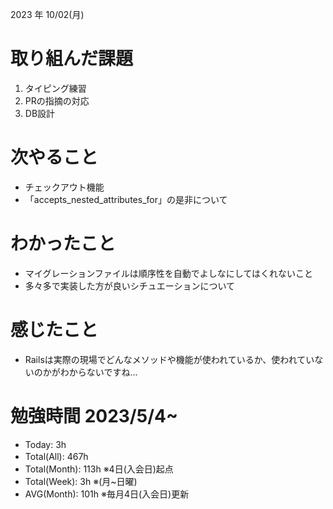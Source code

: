 2023 年 10/02(月)

# 取り組んだ課題

1. タイピング練習
5. PRの指摘の対応
6. DB設計

# 次やること

* チェックアウト機能
* 「accepts_nested_attributes_for」の是非について

# わかったこと

* マイグレーションファイルは順序性を自動でよしなにしてはくれないこと
* 多々多で実装した方が良いシチュエーションについて

# 感じたこと

* Railsは実際の現場でどんなメソッドや機能が使われているか、使われていないのかがわからないですね...

# 勉強時間 2023/5/4~

* Today: 3h
* Total(All): 467h　
* Total(Month): 113h ※4日(入会日)起点
* Total(Week): 3h ※(月~日曜)
* AVG(Month): 101h ※毎月4日(入会日)更新
